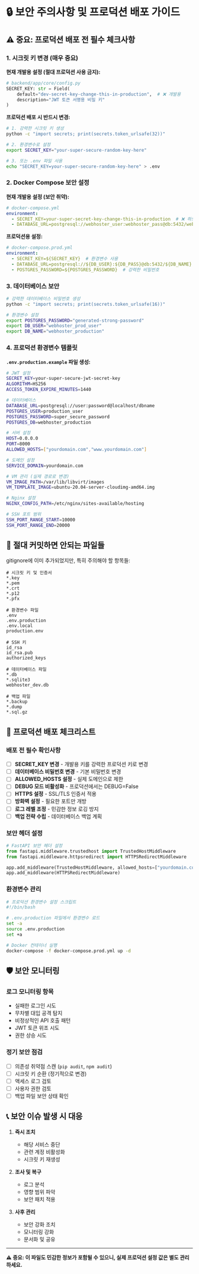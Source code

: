 # 🔒 보안 주의사항 및 프로덕션 배포 가이드

## ⚠️ 중요: 프로덕션 배포 전 필수 체크사항

### 1. 시크릿 키 변경 (매우 중요)

**현재 개발용 설정 (절대 프로덕션 사용 금지):**

```python
# backend/app/core/config.py
SECRET_KEY: str = Field(
    default="dev-secret-key-change-this-in-production",  # ❌ 개발용
    description="JWT 토큰 서명용 비밀 키"
)
```

**프로덕션 배포 시 반드시 변경:**

```bash
# 1. 강력한 시크릿 키 생성
python -c "import secrets; print(secrets.token_urlsafe(32))"

# 2. 환경변수로 설정
export SECRET_KEY="your-super-secure-random-key-here"

# 3. 또는 .env 파일 사용
echo "SECRET_KEY=your-super-secure-random-key-here" > .env
```

### 2. Docker Compose 보안 설정

**현재 개발용 설정 (보안 취약):**

```yaml
# docker-compose.yml
environment:
  - SECRET_KEY=your-super-secret-key-change-this-in-production  # ❌ 하드코딩
  - DATABASE_URL=postgresql://webhoster_user:webhoster_pass@db:5432/webhoster_db  # ❌ 약한 비밀번호
```

**프로덕션용 설정:**

```yaml
# docker-compose.prod.yml
environment:
  - SECRET_KEY=${SECRET_KEY}  # 환경변수 사용
  - DATABASE_URL=postgresql://${DB_USER}:${DB_PASS}@db:5432/${DB_NAME}
  - POSTGRES_PASSWORD=${POSTGRES_PASSWORD}  # 강력한 비밀번호
```

### 3. 데이터베이스 보안

```bash
# 강력한 데이터베이스 비밀번호 생성
python -c "import secrets; print(secrets.token_urlsafe(16))"

# 환경변수 설정
export POSTGRES_PASSWORD="generated-strong-password"
export DB_USER="webhoster_prod_user"
export DB_NAME="webhoster_production"
```

### 4. 프로덕션 환경변수 템플릿

**`.env.production.example` 파일 생성:**

```bash
# JWT 설정
SECRET_KEY=your-super-secure-jwt-secret-key
ALGORITHM=HS256
ACCESS_TOKEN_EXPIRE_MINUTES=1440

# 데이터베이스
DATABASE_URL=postgresql://user:password@localhost/dbname
POSTGRES_USER=production_user
POSTGRES_PASSWORD=super_secure_password
POSTGRES_DB=webhoster_production

# 서버 설정
HOST=0.0.0.0
PORT=8000
ALLOWED_HOSTS=["yourdomain.com","www.yourdomain.com"]

# 도메인 설정
SERVICE_DOMAIN=yourdomain.com

# VM 관리 (실제 경로로 변경)
VM_IMAGE_PATH=/var/lib/libvirt/images
VM_TEMPLATE_IMAGE=ubuntu-20.04-server-cloudimg-amd64.img

# Nginx 설정
NGINX_CONFIG_PATH=/etc/nginx/sites-available/hosting

# SSH 포트 범위
SSH_PORT_RANGE_START=10000
SSH_PORT_RANGE_END=20000
```

## 🚫 절대 커밋하면 안되는 파일들

gitignore에 이미 추가되었지만, 특히 주의해야 할 항목들:

```
# 시크릿 키 및 인증서
*.key
*.pem
*.crt
*.p12
*.pfx

# 환경변수 파일
.env
.env.production
.env.local
production.env

# SSH 키
id_rsa
id_rsa.pub
authorized_keys

# 데이터베이스 파일
*.db
*.sqlite3
webhoster_dev.db

# 백업 파일
*.backup
*.dump
*.sql.gz
```

## 🔐 프로덕션 배포 체크리스트

### 배포 전 필수 확인사항

- [ ] **SECRET_KEY 변경** - 개발용 키를 강력한 프로덕션 키로 변경
- [ ] **데이터베이스 비밀번호 변경** - 기본 비밀번호 변경
- [ ] **ALLOWED_HOSTS 설정** - 실제 도메인으로 제한
- [ ] **DEBUG 모드 비활성화** - 프로덕션에서는 DEBUG=False
- [ ] **HTTPS 설정** - SSL/TLS 인증서 적용
- [ ] **방화벽 설정** - 필요한 포트만 개방
- [ ] **로그 레벨 조정** - 민감한 정보 로깅 방지
- [ ] **백업 전략 수립** - 데이터베이스 백업 계획

### 보안 헤더 설정

```python
# FastAPI 보안 헤더 설정
from fastapi.middleware.trustedhost import TrustedHostMiddleware
from fastapi.middleware.httpsredirect import HTTPSRedirectMiddleware

app.add_middleware(TrustedHostMiddleware, allowed_hosts=["yourdomain.com"])
app.add_middleware(HTTPSRedirectMiddleware)
```

### 환경변수 관리

```bash
# 프로덕션 환경변수 설정 스크립트
#!/bin/bash

# .env.production 파일에서 환경변수 로드
set -a
source .env.production
set +a

# Docker 컨테이너 실행
docker-compose -f docker-compose.prod.yml up -d
```

## 🛡️ 보안 모니터링

### 로그 모니터링 항목

- 실패한 로그인 시도
- 무차별 대입 공격 탐지
- 비정상적인 API 호출 패턴
- JWT 토큰 위조 시도
- 권한 상승 시도

### 정기 보안 점검

- [ ] 의존성 취약점 스캔 (`pip audit`, `npm audit`)
- [ ] 시크릿 키 순환 (정기적으로 변경)
- [ ] 액세스 로그 검토
- [ ] 사용자 권한 검토
- [ ] 백업 파일 보안 상태 확인

## 📞 보안 이슈 발생 시 대응

1. **즉시 조치**
   - 해당 서비스 중단
   - 관련 계정 비활성화
   - 시크릿 키 재생성

2. **조사 및 복구**
   - 로그 분석
   - 영향 범위 파악
   - 보안 패치 적용

3. **사후 관리**
   - 보안 강화 조치
   - 모니터링 강화
   - 문서화 및 공유

---

**⚠️ 중요: 이 파일도 민감한 정보가 포함될 수 있으니, 실제 프로덕션 설정 값은 별도 관리하세요.** 